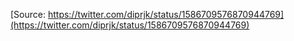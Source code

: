 [Source: https://twitter.com/diprjk/status/1586709576870944769](https://twitter.com/diprjk/status/1586709576870944769)